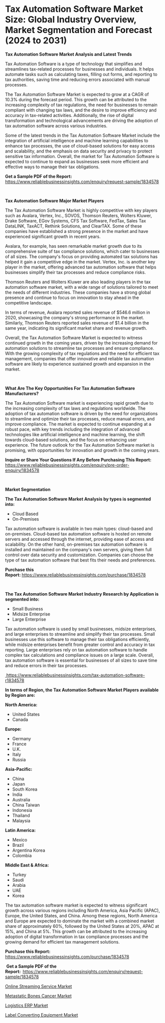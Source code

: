 <p><h1>Tax Automation Software Market Size: Global Industry Overview, Market Segmentation and Forecast (2024 to 2031)</h1></p><p><strong>Tax Automation Software Market Analysis and Latest Trends</strong></p>
<p><p>Tax Automation Software is a type of technology that simplifies and streamlines tax-related processes for businesses and individuals. It helps automate tasks such as calculating taxes, filling out forms, and reporting to tax authorities, saving time and reducing errors associated with manual processes.</p><p>The Tax Automation Software Market is expected to grow at a CAGR of 10.3% during the forecast period. This growth can be attributed to the increasing complexity of tax regulations, the need for businesses to remain compliant with changing tax laws, and the desire to improve efficiency and accuracy in tax-related activities. Additionally, the rise of digital transformation and technological advancements are driving the adoption of tax automation software across various industries.</p><p>Some of the latest trends in the Tax Automation Software Market include the integration of artificial intelligence and machine learning capabilities to enhance tax processes, the use of cloud-based solutions for easy access and scalability, and the emphasis on data security and privacy to protect sensitive tax information. Overall, the market for Tax Automation Software is expected to continue to expand as businesses seek more efficient and effective ways to manage their tax obligations.</p></p>
<p><strong>Get a Sample PDF of the Report:&nbsp;</strong> <a href="https://www.reliablebusinessinsights.com/enquiry/request-sample/1834578">https://www.reliablebusinessinsights.com/enquiry/request-sample/1834578</a></p>
<p>&nbsp;</p>
<p><strong>Tax Automation Software Major Market Players</strong></p>
<p><p>The Tax Automation Software Market is highly competitive with key players such as Avalara, Vertex, Inc., SOVOS, Thomson Reuters, Wolters Kluwer, Drake Software, EGov Systems, CFS Tax Software, FedTax, Sales Tax DataLINK, TaxACT, Rethink Solutions, and ClearTAX. Some of these companies have established a strong presence in the market and have experienced significant growth in recent years.</p><p>Avalara, for example, has seen remarkable market growth due to its comprehensive suite of tax compliance solutions, which cater to businesses of all sizes. The company's focus on providing automated tax solutions has helped it gain a competitive edge in the market. Vertex, Inc. is another key player in the market, offering advanced tax automation software that helps businesses simplify their tax processes and reduce compliance risks.</p><p>Thomson Reuters and Wolters Kluwer are also leading players in the tax automation software market, with a wide range of solutions tailored to meet the needs of different industries. These companies have a strong global presence and continue to focus on innovation to stay ahead in the competitive landscape.</p><p>In terms of revenue, Avalara reported sales revenue of $546.6 million in 2020, showcasing the company's strong performance in the market. Similarly, Thomson Reuters reported sales revenue of $1.4 billion in the same year, indicating its significant market share and revenue growth.</p><p>Overall, the Tax Automation Software Market is expected to witness continued growth in the coming years, driven by the increasing demand for automation solutions to streamline tax processes and ensure compliance. With the growing complexity of tax regulations and the need for efficient tax management, companies that offer innovative and reliable tax automation software are likely to experience sustained growth and expansion in the market.</p></p>
<p>&nbsp;</p>
<p><strong>What Are The Key Opportunities For Tax Automation Software Manufacturers?</strong></p>
<p><p>The Tax Automation Software market is experiencing rapid growth due to the increasing complexity of tax laws and regulations worldwide. The adoption of tax automation software is driven by the need for organizations to streamline and optimize their tax processes, reduce manual errors, and improve compliance. The market is expected to continue expanding at a robust pace, with key trends including the integration of advanced technologies like artificial intelligence and machine learning, the shift towards cloud-based solutions, and the focus on enhancing user experience. The future outlook for the Tax Automation Software market is promising, with opportunities for innovation and growth in the coming years.</p></p>
<p><strong>Inquire or Share Your Questions If Any Before Purchasing This Report:</strong> <a href="https://www.reliablebusinessinsights.com/enquiry/pre-order-enquiry/1834578">https://www.reliablebusinessinsights.com/enquiry/pre-order-enquiry/1834578</a></p>
<p>&nbsp;</p>
<p><strong>Market Segmentation</strong></p>
<p><strong>The Tax Automation Software Market Analysis by types is segmented into:</strong></p>
<p><ul><li>Cloud Based</li><li>On-Premises</li></ul></p>
<p><p>Tax automation software is available in two main types: cloud-based and on-premises. Cloud-based tax automation software is hosted on remote servers and accessed through the internet, providing ease of access and scalability. On the other hand, on-premises tax automation software is installed and maintained on the company's own servers, giving them full control over data security and customization. Companies can choose the type of tax automation software that best fits their needs and preferences.</p></p>
<p><strong>Purchase this Report:&nbsp;</strong><a href="https://www.reliablebusinessinsights.com/purchase/1834578">https://www.reliablebusinessinsights.com/purchase/1834578</a></p>
<p>&nbsp;</p>
<p><strong>The Tax Automation Software Market Industry Research by Application is segmented into:</strong></p>
<p><ul><li>Small Business</li><li>Midsize Enterprise</li><li>Large Enterprise</li></ul></p>
<p><p>Tax automation software is used by small businesses, midsize enterprises, and large enterprises to streamline and simplify their tax processes. Small businesses use this software to manage their tax obligations efficiently, while midsize enterprises benefit from greater control and accuracy in tax reporting. Large enterprises rely on tax automation software to handle complex tax calculations and compliance issues on a large scale. Overall, tax automation software is essential for businesses of all sizes to save time and reduce errors in their tax processes.</p></p>
<p><a href="https://www.reliablebusinessinsights.com/tax-automation-software-r1834578">&nbsp;https://www.reliablebusinessinsights.com/tax-automation-software-r1834578</a></p>
<p><strong>In terms of Region, the Tax Automation Software Market Players available by Region are:</strong></p>
<p>
    <p> <strong> North America: </strong>
        <ul>
            <li>United States</li>
            <li>Canada</li>
        </ul>
        </p> 
    <p> <strong> Europe: </strong>
        <ul>
            <li>Germany</li>
            <li>France</li>
            <li>U.K.</li>
            <li>Italy</li>
            <li>Russia</li>
        </ul>
        </p> 
    <p> <strong> Asia-Pacific: </strong>
        <ul>
            <li>China</li>
            <li>Japan</li>
            <li>South Korea</li>
            <li>India</li>
            <li>Australia</li>
            <li>China Taiwan</li>
            <li>Indonesia</li>
            <li>Thailand</li>
            <li>Malaysia</li>
        </ul>
        </p> 
    <p> <strong> Latin America: </strong>
        <ul>
            <li>Mexico</li>
            <li>Brazil</li>
            <li>Argentina Korea</li>
            <li>Colombia</li>
        </ul>
        </p> 
    <p> <strong> Middle East & Africa: </strong>
        <ul>
            <li>Turkey</li>
            <li>Saudi</li>
            <li>Arabia</li>
            <li>UAE</li>
            <li>Korea</li>
        </ul>
    </p>
    </p>
<p><p>The tax automation software market is expected to witness significant growth across various regions including North America, Asia Pacific (APAC), Europe, the United States, and China. Among these regions, North America and Europe are expected to dominate the market with a combined market share of approximately 60%, followed by the United States at 20%, APAC at 15%, and China at 5%. This growth can be attributed to the increasing adoption of digital transformation in tax compliance processes and the growing demand for efficient tax management solutions.</p></p>
<p><strong>Purchase this Report: </strong><a href="https://www.reliablebusinessinsights.com/purchase/1834578">https://www.reliablebusinessinsights.com/purchase/1834578</a></p>
<p>&nbsp;<strong>Get a Sample PDF of the Report:&nbsp;&nbsp;</strong><a href="https://www.reliablebusinessinsights.com/enquiry/request-sample/1834578">https://www.reliablebusinessinsights.com/enquiry/request-sample/1834578</a></p>
<p><strong></strong></p>
<p><p><a href="https://github.com/brendafegmorris532/Market-Research-Report-List-1/blob/main/online-streaming-service-market.md">Online Streaming Service Market</a></p><p><a href="https://www.linkedin.com/pulse/metastatic-bones-cancer-industry-analysis-report-its-market-g5qve">Metastatic Bones Cancer Market</a></p><p><a href="https://github.com/LarryPearsongXXfvf/Market-Research-Report-List-1/blob/main/logistics-erp-market.md">Logistics ERP Market</a></p><p><a href="https://issuu.com/reportprime-2/docs/label-converting-equipment-market-size-2030.pptx">Label Converting Equipment Market</a></p></p>